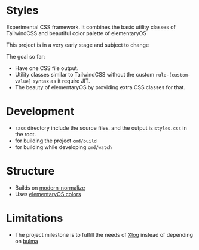 # Styles

Experimental CSS framework. It combines the basic utility classes of TailwindCSS and beautiful color palette of elementaryOS

This project is in a very early stage and subject to change

The goal so far:

- Have one CSS file output.
- Utility classes similar to TailwindCSS without the custom `rule-[custom-value]` syntax as it require JIT.
- The beauty of elementaryOS by providing extra CSS classes for that.

# Development

- `sass` directory include the source files. and the output is `styles.css` in the root.
- for building the project `cmd/build`
- for building while developing `cmd/watch`

# Structure

- Builds on [modern-normalize](https://github.com/sindresorhus/modern-normalize)
- Uses [elementaryOS colors](https://github.com/elementary/web-styles/blob/master/_sass/_colors.scss)

# Limitations

- The project milestone is to fulfill the needs of [Xlog](https://xlog.emadelsaid.com/) instead of depending on [bulma](https://bulma.io/)
